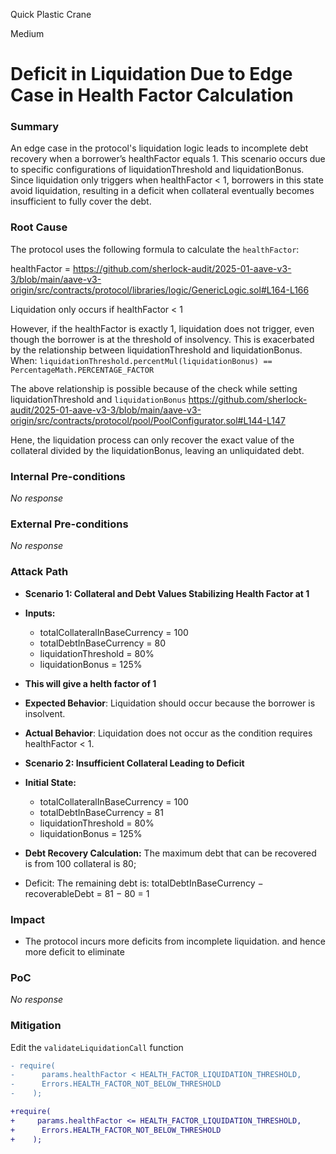 Quick Plastic Crane

Medium

# Deficit in Liquidation Due to Edge Case in Health Factor Calculation

### Summary

An edge case in the protocol's liquidation logic leads to incomplete debt recovery when a borrower’s healthFactor equals 1. This scenario occurs due to specific configurations of liquidationThreshold and liquidationBonus. Since liquidation only triggers when healthFactor < 1, borrowers in this state avoid liquidation, resulting in a deficit when collateral eventually becomes insufficient to fully cover the debt.

### Root Cause

The protocol uses the following formula to calculate the `healthFactor`:

healthFactor = 
https://github.com/sherlock-audit/2025-01-aave-v3-3/blob/main/aave-v3-origin/src/contracts/protocol/libraries/logic/GenericLogic.sol#L164-L166

Liquidation only occurs if healthFactor < 1

However, if the healthFactor is exactly 1, liquidation does not trigger, even though the borrower is at the threshold of insolvency. This is exacerbated by the relationship between liquidationThreshold and liquidationBonus. When:
`liquidationThreshold.percentMul(liquidationBonus) == PercentageMath.PERCENTAGE_FACTOR`

The above relationship is possible because of the check while setting liquidationThreshold and `liquidationBonus`
https://github.com/sherlock-audit/2025-01-aave-v3-3/blob/main/aave-v3-origin/src/contracts/protocol/pool/PoolConfigurator.sol#L144-L147

Hene, the liquidation process can only recover the exact value of the collateral divided by the liquidationBonus, leaving an unliquidated debt.


### Internal Pre-conditions

_No response_

### External Pre-conditions

_No response_

### Attack Path

- **Scenario 1: Collateral and Debt Values Stabilizing Health Factor at 1**
- **Inputs:**
  - totalCollateralInBaseCurrency = 100
  - totalDebtInBaseCurrency = 80
  - liquidationThreshold = 80%
  - liquidationBonus = 125%

- **This will give a helth factor of 1**
- **Expected Behavior**: Liquidation should occur because the borrower is insolvent.
- **Actual Behavior**: Liquidation does not occur as the condition requires healthFactor < 1.

- **Scenario 2: Insufficient Collateral Leading to Deficit**
- **Initial State:**
  - totalCollateralInBaseCurrency = 100
  - totalDebtInBaseCurrency = 81
  - liquidationThreshold = 80%
  - liquidationBonus = 125%
- **Debt Recovery Calculation:** The maximum debt that can be recovered is from 100 collateral is 80;
- Deficit: The remaining debt is:
totalDebtInBaseCurrency − recoverableDebt = 81 − 80 = 1


### Impact

- The protocol incurs more deficits from incomplete liquidation. and hence more deficit to eliminate

### PoC

_No response_

### Mitigation

Edit the `validateLiquidationCall` function
```diff
- require(
-      params.healthFactor < HEALTH_FACTOR_LIQUIDATION_THRESHOLD,
-      Errors.HEALTH_FACTOR_NOT_BELOW_THRESHOLD
-    );

+require(
+     params.healthFactor <= HEALTH_FACTOR_LIQUIDATION_THRESHOLD,
+      Errors.HEALTH_FACTOR_NOT_BELOW_THRESHOLD
+    );
```